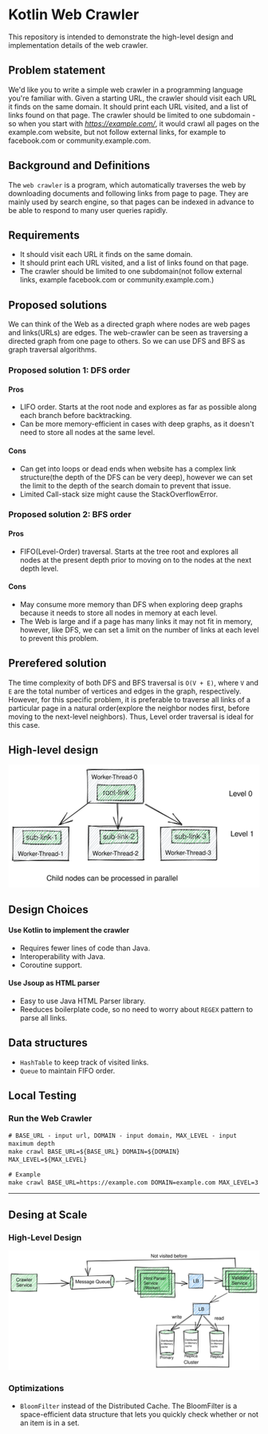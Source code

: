 # Kotlin Web Crawler

This repository is intended to demonstrate the high-level design and implementation details of the web crawler.

## Problem statement
We'd like you to write a simple web crawler in a programming language you're familiar with. Given a starting URL, the crawler should visit each URL it finds on the same domain. It should print each URL visited, and a list of links found on that page. The crawler should be limited to one subdomain - so when you start with *https://example.com/*, it would crawl all pages on the example.com website, but not follow external links, for example to facebook.com or community.example.com.

## Background and Definitions
The `web crawler` is a program, which automatically traverses the web by downloading documents and following links from page to page. They are mainly used by search engine, so that pages can be indexed in advance to be able to respond to many user queries rapidly.

## Requirements
* It should visit each URL it finds on the same domain.
* It should print each URL visited, and a list of links found on that page.
* The crawler should be limited to one subdomain(not follow external links, example facebook.com or community.example.com.)

## Proposed solutions
We can think of the Web as a directed graph where nodes are web pages and links(URLs) are edges. 
The web-crawler can be seen as traversing a directed graph from one page to others. So we can use DFS and BFS as graph traversal algorithms.

### Proposed solution 1: DFS order
#### Pros
* LIFO order. Starts at the root node and explores as far as possible along each branch before backtracking.
* Can be more memory-efficient in cases with deep graphs, as it doesn't need to store all nodes at the same level.

#### Cons
* Can get into loops or dead ends when website has a complex link structure(the depth of the DFS can be very deep), however we can set the limit to the depth of the search domain to prevent that issue.
* Limited Call-stack size might cause the StackOverflowError.

### Proposed solution 2: BFS order
#### Pros
* FIFO(Level-Order) traversal. Starts at the tree root and explores all nodes at the present depth prior to moving on to the nodes at the next depth level.

#### Cons
* May consume more memory than DFS when exploring deep graphs because it needs to store all nodes in memory at each level.
* The Web is large and if a page has many links it may not fit in memory, however, like DFS, we can set a limit on the number of links at each level to prevent this problem.

## Prerefered solution
The time complexity of both DFS and BFS traversal is `O(V + E)`, where `V` and `E` are the total number of vertices and edges in the graph, respectively.
However, for this specific problem, it is preferable to traverse all links of a particular page in a natural order(explore the neighbor nodes first, before moving to the next-level neighbors). Thus, Level order traversal is ideal for this case.
## High-level design
![Imgur](doc/concurrent-web-crawler-diagram.svg)

## Design Choices
#### Use Kotlin to implement the crawler
* Requires fewer lines of code than Java.
* Interoperability with Java.
* Coroutine support.

#### Use Jsoup as HTML parser
* Easy to use Java HTML Parser library.
* Reeduces boilerplate code, so no need to worry about `REGEX` pattern to parse all links.

## Data structures
* `HashTable` to keep track of visited links.
* `Queue` to maintain FIFO order.

## Local Testing
### Run the Web Crawler
```
# BASE_URL - input url, DOMAIN - input domain, MAX_LEVEL - input maximum depth
make crawl BASE_URL=${BASE_URL} DOMAIN=${DOMAIN} MAX_LEVEL=${MAX_LEVEL}
```
```
# Example
make crawl BASE_URL=https://example.com DOMAIN=example.com MAX_LEVEL=3
```

*******************
## Desing at Scale
### High-Level Design
![Imgur](doc/web-crawler-at-scale-diagram.svg)
### Optimizations
* `BloomFilter` instead of the Distributed Cache. The BloomFilter is a space-efficient data structure that lets you quickly check whether or not an item is in a set.
